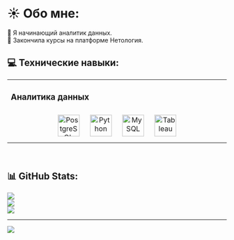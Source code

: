 # ☀️ Обо мне:
🌸 Я начинающий аналитик данных. <br>🍎 Закончила курсы на платформе Нетология.


## 💻 Технические навыки:
<table><tr><td valign="top" width="33%">

### Аналитика данных  
<div align="center">  
<a href="https://www.postgresql.org/" target="_blank"><img style="margin: 10px" src="https://profilinator.rishav.dev/skills-assets/postgresql-original-wordmark.svg" alt="PostgreSQL" height="50" /></a>  
<a href="https://www.python.org/" target="_blank"><img style="margin: 10px" src="https://profilinator.rishav.dev/skills-assets/python-original.svg" alt="Python" height="50" /></a>  
<a href="https://www.mysql.com/" target="_blank"><img style="margin: 10px" src="https://profilinator.rishav.dev/skills-assets/mysql-original-wordmark.svg" alt="MySQL" height="50" /></a>  
<a href="https://www.tableau.com/" target="_blank"><img style="margin: 10px" src="https://profilinator.rishav.dev/skills-assets/tableau.svg" alt="Tableau" height="50" /></a>  
</div>


</td></tr></table>  

<br/>  


## 📊 GitHub Stats:
![](https://github-readme-stats.vercel.app/api?username=Ekaterina-Ryzhkova&theme=jolly&hide_border=false&include_all_commits=false&count_private=false)<br/>
![](https://github-readme-streak-stats.herokuapp.com/?user=Ekaterina-Ryzhkova&theme=jolly&hide_border=false)<br/>
![](https://github-readme-stats.vercel.app/api/top-langs/?username=Ekaterina-Ryzhkova&theme=jolly&hide_border=false&include_all_commits=false&count_private=false&layout=compact)

---
[![](https://visitcount.itsvg.in/api?id=Ekaterina-Ryzhkova&icon=4&color=11)](https://visitcount.itsvg.in)

<!-- Proudly created with GPRM ( https://gprm.itsvg.in ) -->

